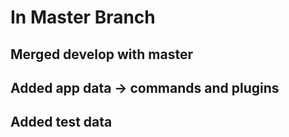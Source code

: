 # In Master Branch 
## Merged develop with master
## Added app data -> commands and plugins 
## Added test data